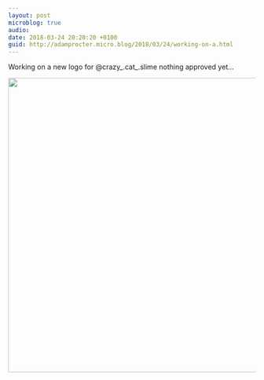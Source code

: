 ```yaml
---
layout: post
microblog: true
audio: 
date: 2018-03-24 20:20:20 +0100
guid: http://adamprocter.micro.blog/2018/03/24/working-on-a.html
---
```

Working on a new logo for @crazy_.cat_.slime nothing approved yet...

<img src="http://discursive.adamprocter.co.uk/uploads/2018/f95e2a278f.jpg" width="600" height="600" />
